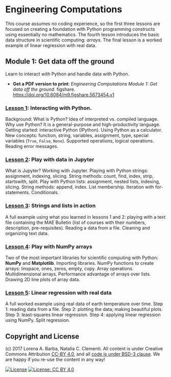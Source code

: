 # Engineering Computations

This course assumes no coding experience, so the first three lessons are focused on creating a foundation with Python programming constructs using essentially no mathematics. The fourth lesson introduces the basic data structure in scientific computing: _arrays_. The final lesson is a worked example of linear regression with real data.

## Module 1: Get data off the ground

Learn to interact with Python and handle data with Python.

* **Get a PDF version to print**: _Engineering Computations Module 1: Get data off the ground._ figshare. https://doi.org/10.6084/m9.figshare.5673454.v1

### [Lesson 1](http://go.gwu.edu/engcomp1lesson1): Interacting with Python.

Background: What is Python? Idea of interpreted vs. compiled language. Why use Python? It is a general-purpose and high-productivity language.
Getting started: interactive Python (IPython).
Using Python as a calculator.
New concepts: function, string, variables, assignment, type, special variables (`True`, `False`, `None`).
Supported operations, logical operations. Reading error messages.


### [Lesson 2](http://go.gwu.edu/engcomp1lesson2): Play with data in Jupyter

What is Jupyter? Working with Jupyter. Playing with Python strings: assignment, indexing, slicing. String methods: count, find, index, strip, startswith, split. Play with Python lists: assignment, nested lists, indexing, slicing. String methods: append, index. List membership. Iteration with for-statements. Conditionals.

### [Lesson 3](http://go.gwu.edu/engcomp1lesson3): Strings and lists in action 

A full example using what you learned in lessons 1 and 2: playing with a text file containing the MAE Bulletin (list of courses with their numbers, description, pre-requisites). Reading a data from a file. Cleaning and organizing text data. 

### [Lesson 4](http://go.gwu.edu/engcomp1lesson4): Play with NumPy arrays

Two of the most important libraries for scientific computing with Python: **NumPy** and **Matplotlib**. Importing libraries. NumPy functions to create arrays: linspace, ones, zeros, empty, copy. Array operations. Multidimensional arrays. Performance advantage of arrays over lists. Drawing 2D line plots of array data.

### [Lesson 5](http://go.gwu.edu/engcomp1lesson5): Linear regression with real data

A full worked example using real data of earth temperature over time. Step 1: reading data from a file. Step 2: plotting the data; making beautiful plots. Step 3: least-squares linear regression. Step 4: applying linear regression using NumPy. Split regression.

## Copyright and License

(c) 2017 Lorena A. Barba, Natalia C. Clementi. All content is under Creative Commons Attribution [CC-BY 4.0](https://creativecommons.org/licenses/by/4.0/legalcode.txt), and all [code is under BSD-3 clause](https://github.com/engineersCode/EngComp/blob/master/LICENSE). We are happy if you re-use the content in any way!

[![License](https://img.shields.io/badge/License-BSD%203--Clause-blue.svg)](https://opensource.org/licenses/BSD-3-Clause) [![License: CC BY 4.0](https://img.shields.io/badge/License-CC%20BY%204.0-lightgrey.svg)](https://creativecommons.org/licenses/by/4.0/)
